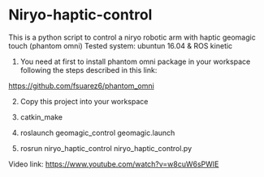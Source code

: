 # Niryo-haptic-control
This is a python script to control a niryo robotic arm with haptic geomagic touch (phantom omni)
Tested system: ubuntun 16.04 & ROS kinetic

1) You need at first to install phantom omni package in your workspace following the steps described in this link: 

https://github.com/fsuarez6/phantom_omni

2) Copy this project into your workspace

3) catkin_make
    
4) roslaunch geomagic_control geomagic.launch

5) rosrun niryo_haptic_control niryo_haptic_control.py
    
Video link: https://www.youtube.com/watch?v=w8cuW6sPWIE
